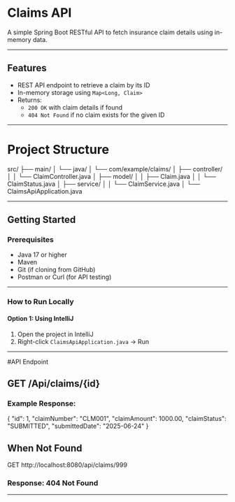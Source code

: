 # Claims API

A simple Spring Boot RESTful API to fetch insurance claim details using in-memory data.

---

##  Features

- REST API endpoint to retrieve a claim by its ID
- In-memory storage using `Map<Long, Claim>`
- Returns:
  - `200 OK` with claim details if found
  - `404 Not Found` if no claim exists for the given ID

---
# Project Structure

src/
├── main/
│   └── java/
│       └── com/example/claims/
│           ├── controller/
│           │   └── ClaimController.java
│           ├── model/
│           │   ├── Claim.java
│           │   └── ClaimStatus.java
│           ├── service/
│           │   └── ClaimService.java
│           └── ClaimsApiApplication.java

---
## Getting Started

### Prerequisites
- Java 17 or higher
- Maven
- Git (if cloning from GitHub)
- Postman or Curl (for API testing)

---

###  How to Run Locally

#### Option 1: Using IntelliJ
1. Open the project in IntelliJ
2. Right-click `ClaimsApiApplication.java` → Run

---
#API Endpoint
## GET /Api/claims/{id}

### Example Response:

{
  "id": 1,
  "claimNumber": "CLM001",
  "claimAmount": 1000.00,
  "claimStatus": "SUBMITTED",
  "submittedDate": "2025-06-24"
}

## When Not Found

GET http://localhost:8080/api/claims/999

### Response: 404 Not Found
---

